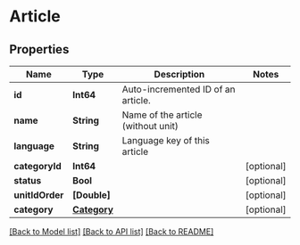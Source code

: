 # Article

## Properties
Name | Type | Description | Notes
------------ | ------------- | ------------- | -------------
**id** | **Int64** | Auto-incremented ID of an article. | 
**name** | **String** | Name of the article (without unit) | 
**language** | **String** | Language key of this article | 
**categoryId** | **Int64** |  | [optional] 
**status** | **Bool** |  | [optional] 
**unitIdOrder** | **[Double]** |  | [optional] 
**category** | [**Category**](Category.md) |  | [optional] 

[[Back to Model list]](../README.md#documentation-for-models) [[Back to API list]](../README.md#documentation-for-api-endpoints) [[Back to README]](../README.md)


